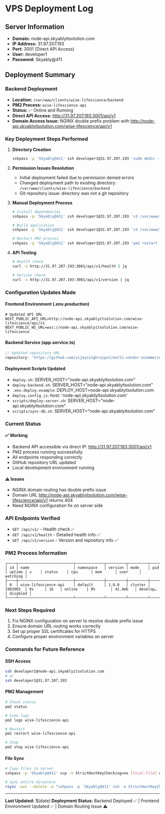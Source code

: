 # VPS Deployment Log

## Server Information
- **Domain:** node-api.skyablyitsolution.com
- **IP Address:** 31.97.207.193
- **Port:** 3001 (Direct API Access)
- **User:** developer1
- **Password:** Skyably@411

## Deployment Summary

### Backend Deployment
- **Location:** `/var/www/clients/wise-lifescience/backend`
- **PM2 Process:** `wise-lifescience-api`
- **Status:** ✅ Online and Running
- **Direct API Access:** http://31.97.207.193:3001/api/v1
- **Domain Access Issue:** NGINX double prefix problem with http://node-api.skyablyitsolution.com/wise-lifescience/api/v1

### Key Deployment Steps Performed

1. **Directory Creation**
   ```bash
   sshpass -p 'Skyably@411' ssh developer1@31.97.207.193 'sudo mkdir -p /var/www/wise-lifescience/backend'
   ```

2. **Permission Issues Resolution**
   - Initial deployment failed due to permission denied errors
   - Changed deployment path to existing directory: `/var/www/clients/wise-lifescience/backend`
   - Git repository issue: directory was not a git repository

3. **Manual Deployment Process**
   ```bash
   # Install dependencies
   sshpass -p 'Skyably@411' ssh developer1@31.97.207.193 'cd /var/www/clients/wise-lifescience/backend && npm install'
   
   # Build application
   sshpass -p 'Skyably@411' ssh developer1@31.97.207.193 'cd /var/www/clients/wise-lifescience/backend && npm run build'
   
   # Restart PM2 process
   sshpass -p 'Skyably@411' ssh developer1@31.97.207.193 'pm2 restart wise-lifescience-api'
   ```

4. **API Testing**
   ```bash
   # Health check
   curl -s http://31.97.207.193:3001/api/v1/health | jq
   
   # Version check
   curl -s http://31.97.207.193:3001/api/v1/version | jq
   ```

### Configuration Updates Made

#### Frontend Environment (.env.production)
```env
# Updated API URL
NEXT_PUBLIC_API_URL=http://node-api.skyablyitsolution.com/wise-lifescience/api/v1
NEXT_PUBLIC_WS_URL=wss://node-api.skyablyitsolution.com/wise-lifescience
```

#### Backend Service (app.service.ts)
```typescript
// Updated repository URL
repository: 'https://github.com/vijaysinghrajput/multi-vendor-ecommerce'
```

#### Deployment Scripts Updated
- `deploy.sh`: SERVER_HOST="node-api.skyablyitsolution.com"
- `deploy-backend.sh`: SERVER_HOST="node-api.skyablyitsolution.com"
- `.env.deploy.example`: DEPLOY_HOST=node-api.skyablyitsolution.com
- `deploy.config.js`: host: 'node-api.skyablyitsolution.com'
- `scripts/deploy-server.sh`: SERVER_HOST="node-api.skyablyitsolution.com"
- `scripts/sync-db.sh`: SERVER_HOST="node-api.skyablyitsolution.com"

### Current Status

#### ✅ Working
- Backend API accessible via direct IP: http://31.97.207.193:3001/api/v1
- PM2 process running successfully
- All endpoints responding correctly
- GitHub repository URL updated
- Local development environment running

#### ⚠️ Issues
- NGINX domain routing has double prefix issue
- Domain URL http://node-api.skyablyitsolution.com/wise-lifescience/api/v1 returns 404
- Need NGINX configuration fix on server side

### API Endpoints Verified
- `GET /api/v1/` - Health check ✅
- `GET /api/v1/health` - Detailed health info ✅
- `GET /api/v1/version` - Version and repository info ✅

### PM2 Process Information
```
┌────┬─────────────────────────┬─────────────┬─────────┬─────────┬──────────┬────────┬──────┬───────────┬──────────┬──────────┬──────────┬──────────┐
│ id │ name                    │ namespace   │ version │ mode    │ pid      │ uptime │ ↺    │ status    │ cpu      │ mem      │ user     │ watching │
├────┼─────────────────────────┼─────────────┼─────────┼─────────┼──────────┼────────┼──────┼───────────┼──────────┼──────────┼──────────┼──────────┤
│ 0  │ wise-lifescience-api    │ default     │ 1.0.0   │ cluster │ 1903985  │ 0s     │ 16   │ online    │ 0%       │ 41.4mb   │ develop… │ disabled │
└────┴─────────────────────────┴─────────────┴─────────┴─────────┴──────────┴────────┴──────┴───────────┴──────────┴──────────┴──────────┴──────────┘
```

### Next Steps Required
1. Fix NGINX configuration on server to resolve double prefix issue
2. Ensure domain URL routing works correctly
3. Set up proper SSL certificates for HTTPS
4. Configure proper environment variables on server

### Commands for Future Reference

#### SSH Access
```bash
ssh developer1@node-api.skyablyitsolution.com
# or
ssh developer1@31.97.207.193
```

#### PM2 Management
```bash
# Check status
pm2 status

# View logs
pm2 logs wise-lifescience-api

# Restart
pm2 restart wise-lifescience-api

# Stop
pm2 stop wise-lifescience-api
```

#### File Sync
```bash
# Copy files to server
sshpass -p 'Skyably@411' scp -o StrictHostKeyChecking=no [local-file] developer1@node-api.skyablyitsolution.com:[remote-path]

# Sync entire directory
rsync -avz --delete -e "sshpass -p 'Skyably@411' ssh -o StrictHostKeyChecking=no" [local-dir]/ developer1@node-api.skyablyitsolution.com:[remote-dir]/
```

---

**Last Updated:** $(date)
**Deployment Status:** Backend Deployed ✅ | Frontend Environment Updated ✅ | Domain Routing Issue ⚠️